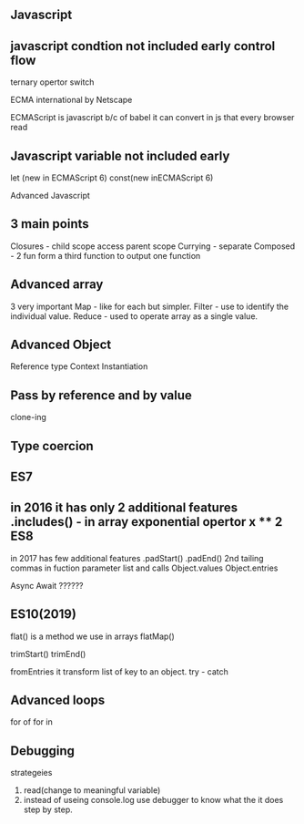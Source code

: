 Javascript
--------
javascript condtion not included early
control flow
---------
ternary opertor
switch

ECMA international
by Netscape

ECMAScript is javascript
b/c of babel it can convert in js that every browser read 

Javascript variable not included early
-------------
let (new in ECMAScript 6)
const(new inECMAScript 6)

Advanced Javascript

3 main points
--------------
Closures - child scope access parent scope 
Currying - separate
Composed - 2 fun form a third function to output one function

Advanced array
--------------
3 very important
Map - like for each but simpler.
Filter - use to identify the individual value.
Reduce - used to operate array as a single value.

Advanced Object
------------
Reference type
Context
Instantiation

Pass by reference and by value
---------------
clone-ing

Type coercion
-----------

ES7
-----------
in 2016 it has only 2 additional features
.includes() - in array
exponential opertor x ** 2
ES8
-------
in 2017 has few additional features
.padStart()
.padEnd()
2nd tailing commas in fuction parameter list and calls
Object.values
Object.entries

Async Await ??????

ES10(2019)
------------
flat() is a method we use in arrays
flatMap() 

trimStart()
trimEnd()

fromEntries it transform list of key to an object.
try - catch

Advanced loops
------
for of
for in

Debugging
-------
strategeies
1. read(change to meaningful variable)
2. instead of useing console.log
use debugger to know what the it does step by step.

